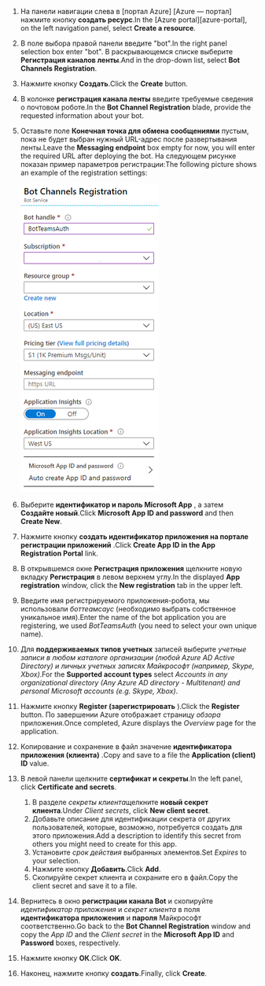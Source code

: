 1. <span data-ttu-id="b6f33-101">На панели навигации слева в [портал Azure] [Azure — портал] нажмите кнопку **создать ресурс**.</span><span class="sxs-lookup"><span data-stu-id="b6f33-101">In the [Azure portal][azure-portal], on the left navigation panel, select **Create a resource**.</span></span>
1. <span data-ttu-id="b6f33-102">В поле выбора правой панели введите "bot".</span><span class="sxs-lookup"><span data-stu-id="b6f33-102">In the right panel selection box enter "bot".</span></span> <span data-ttu-id="b6f33-103">В раскрывающемся списке выберите **Регистрация каналов ленты**.</span><span class="sxs-lookup"><span data-stu-id="b6f33-103">And in the drop-down list, select **Bot Channels Registration**.</span></span>
1. <span data-ttu-id="b6f33-104">Нажмите кнопку **Создать**.</span><span class="sxs-lookup"><span data-stu-id="b6f33-104">Click the **Create** button.</span></span>
1. <span data-ttu-id="b6f33-105">В колонке **регистрация канала ленты** введите требуемые сведения о почтовом роботе.</span><span class="sxs-lookup"><span data-stu-id="b6f33-105">In the **Bot Channel Registration** blade, provide the requested information about your bot.</span></span>
1. <span data-ttu-id="b6f33-106">Оставьте поле **Конечная точка для обмена сообщениями** пустым, пока не будет выбран нужный URL-адрес после развертывания ленты.</span><span class="sxs-lookup"><span data-stu-id="b6f33-106">Leave the **Messaging endpoint** box empty for now, you will enter the required URL after deploying the bot.</span></span> <span data-ttu-id="b6f33-107">На следующем рисунке показан пример параметров регистрации:</span><span class="sxs-lookup"><span data-stu-id="b6f33-107">The following picture shows an example of the registration settings:</span></span>

    ![регистрация каналов приложений для ленты](../../assets/images/authentication/auth-bot-channels-registration.png)

1. <span data-ttu-id="b6f33-109">Выберите **идентификатор и пароль Microsoft App** , а затем **Создайте новый**.</span><span class="sxs-lookup"><span data-stu-id="b6f33-109">Click **Microsoft App ID and password** and then **Create New**.</span></span>
1. <span data-ttu-id="b6f33-110">Нажмите кнопку **создать идентификатор приложения на портале регистрации приложений** .</span><span class="sxs-lookup"><span data-stu-id="b6f33-110">Click **Create App ID in the App Registration Portal** link.</span></span>
1. <span data-ttu-id="b6f33-111">В открывшемся окне **Регистрация приложения** щелкните новую вкладку **Регистрация** в левом верхнем углу.</span><span class="sxs-lookup"><span data-stu-id="b6f33-111">In the displayed **App registration** window, click the **New registration** tab in the upper left.</span></span>
1. <span data-ttu-id="b6f33-112">Введите имя регистрируемого приложения-робота, мы использовали *боттеамсаус* (необходимо выбрать собственное уникальное имя).</span><span class="sxs-lookup"><span data-stu-id="b6f33-112">Enter the name of the bot application you are registering, we used *BotTeamsAuth* (you need to select your own unique name).</span></span>
1. <span data-ttu-id="b6f33-113">Для **поддерживаемых типов учетных** записей выберите *учетные записи в любом каталоге организации (любой Azure AD Active Directory) и личных учетных записях Майкрософт (например, Skype, Xbox)*.</span><span class="sxs-lookup"><span data-stu-id="b6f33-113">For the **Supported account types** select *Accounts in any organizational directory (Any Azure AD directory - Multitenant) and personal Microsoft accounts (e.g. Skype, Xbox)*.</span></span>
1. <span data-ttu-id="b6f33-114">Нажмите кнопку **Register (зарегистрировать** ).</span><span class="sxs-lookup"><span data-stu-id="b6f33-114">Click the **Register** button.</span></span> <span data-ttu-id="b6f33-115">По завершении Azure отображает страницу *обзора* приложения.</span><span class="sxs-lookup"><span data-stu-id="b6f33-115">Once completed, Azure displays the *Overview* page for the application.</span></span>
1. <span data-ttu-id="b6f33-116">Копирование и сохранение в файл значение **идентификатора приложения (клиента)** .</span><span class="sxs-lookup"><span data-stu-id="b6f33-116">Copy and save to a file the **Application (client) ID** value.</span></span>
1. <span data-ttu-id="b6f33-117">В левой панели щелкните **сертификат и секреты**.</span><span class="sxs-lookup"><span data-stu-id="b6f33-117">In the left panel, click **Certificate and secrets**.</span></span>
    1. <span data-ttu-id="b6f33-118">В разделе *секреты клиента*щелкните **новый секрет клиента**.</span><span class="sxs-lookup"><span data-stu-id="b6f33-118">Under *Client secrets*, click **New client secret**.</span></span>
    1. <span data-ttu-id="b6f33-119">Добавьте описание для идентификации секрета от других пользователей, которые, возможно, потребуется создать для этого приложения.</span><span class="sxs-lookup"><span data-stu-id="b6f33-119">Add a description to identify this secret from others you might need to create for this app.</span></span>
    1. <span data-ttu-id="b6f33-120">Установите *срок действия* выбранных элементов.</span><span class="sxs-lookup"><span data-stu-id="b6f33-120">Set *Expires* to your selection.</span></span>
    1. <span data-ttu-id="b6f33-121">Нажмите кнопку **Добавить**.</span><span class="sxs-lookup"><span data-stu-id="b6f33-121">Click **Add**.</span></span>
    1. <span data-ttu-id="b6f33-122">Скопируйте секрет клиента и сохраните его в файл.</span><span class="sxs-lookup"><span data-stu-id="b6f33-122">Copy the client secret and save it to a file.</span></span>
1. <span data-ttu-id="b6f33-123">Вернитесь в окно **регистрации канала Bot** и скопируйте *идентификатор приложения* и *секрет клиента* в поля **идентификатора приложения** и **пароля** Майкрософт соответственно.</span><span class="sxs-lookup"><span data-stu-id="b6f33-123">Go back to the **Bot Channel Registration** window and copy the *App ID* and the *Client secret* in the **Microsoft App ID** and **Password** boxes, respectively.</span></span>
1. <span data-ttu-id="b6f33-124">Нажмите кнопку **ОК**.</span><span class="sxs-lookup"><span data-stu-id="b6f33-124">Click **OK**.</span></span>
1. <span data-ttu-id="b6f33-125">Наконец, нажмите кнопку **создать**.</span><span class="sxs-lookup"><span data-stu-id="b6f33-125">Finally, click **Create**.</span></span>

